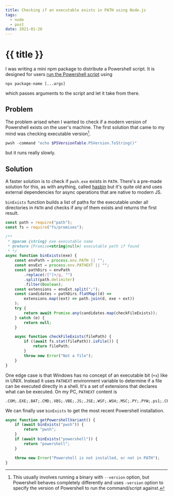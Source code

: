 ```yaml
---
title: Checking if an executable exists in PATH using Node.js
tags:
  - node
  - post
date: 2021-01-26
---
```


# {{ title }}

I was writing a mini npm package to distribute a Powershell script. It is designed for users [run the Powershell script](/posts/running-powershell-script-in-node/) using

```
npx package-name [...args]
``` 

which passes arguments to the script and let it take from there. 

## Problem

The problem arised when I wanted to check if a modern version of Powershell exists on the user's machine.
The first solution that came to my mind was checking executable version[^version].

```powershell
pwsh -command "echo $PSVersionTable.PSVersion.ToString()" 
```

but it runs really slowly.

## Solution

A faster solution is to check if `pwsh.exe` exists in `PATH`. There's a pre-made solution for this, as with anything, called [hasbin](https://github.com/springernature/hasbin) but it's quite old and uses external dependencies for async operations that are native to modern JS.

`binExists` function builds a list of paths for the executable under all directories in `PATH` and checks if any of them exists and returns the first result.

```js
const path = require("path");
const fs = require("fs/promises");

/**
 * @param {string} exe executable name
 * @return {Promise<string|null>} executable path if found
 * */
async function binExists(exe) {
    const envPath = process.env.PATH || "";
    const envExt = process.env.PATHEXT || "";
    const pathDirs = envPath
        .replace(/["]+/g, "")
        .split(path.delimiter)
        .filter(Boolean);
    const extensions = envExt.split(";");
    const candidates = pathDirs.flatMap((d) =>
        extensions.map((ext) => path.join(d, exe + ext))
    );
    try {
        return await Promise.any(candidates.map(checkFileExists));
    } catch (e) {
        return null;
    }

    async function checkFileExists(filePath) {
        if ((await fs.stat(filePath)).isFile()) {
            return filePath;
        }
        throw new Error("Not a file");
    }
}
```


One edge case is that Windows has no concept of an executable bit (`+x`) like in UNIX. Instead it uses `PATHEXT` environment variable to determine if a file can be executed directly in a shell. It's a set of extensions that declares what can be executed. On my PC, `PATHEXT` content is

```
.COM;.EXE;.BAT;.CMD;.VBS;.VBE;.JS;.JSE;.WSF;.WSH;.MSC;.PY;.PYW;.ps1;.CPL
```

We can finally use `binExists` to get the most recent Powershell installation.

```js
async function getPowershellVariant() {
    if (await binExists("pwsh")) {
        return "pwsh";
    }
    if (await binExists("powershell")) {
        return "powershell";
    }

    throw new Error("Powershell is not installed, or not in PATH");
}
```


[^version]: This usually involves running a binary with `--version` option, but Powershell behaves completely differently and uses `-version` option to specify the version of Powershell to run the command/script against.